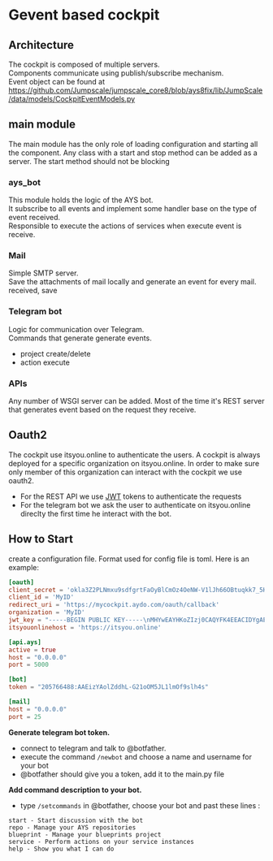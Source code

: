 # Gevent based cockpit

## Architecture
The cockpit is composed of multiple servers.  
Components communicate using publish/subscribe mechanism.  
Event object can be found at https://github.com/Jumpscale/jumpscale_core8/blob/ays8fix/lib/JumpScale/data/models/CockpitEventModels.py

## main module
The main module has the only role of loading configuration and starting all the component.
Any class with a start and stop method can be added as a server. The start method should not be blocking

### ays_bot
This module holds the logic of the AYS bot.  
It subscribe to all events and implement some handler base on the type of event received.  
Responsible to execute the actions of services when execute event is receive.

### Mail
Simple SMTP server.  
Save the attachments of mail locally and generate an event for every mail. received, save

### Telegram bot
Logic for communication over Telegram.  
Commands that generate generate events.
- project create/delete
- action execute

### APIs
Any number of WSGI server can be added. Most of the time it's REST server that generates event based on the request they receive.

## Oauth2
The cockpit use itsyou.online to authenticate the users. A cockpit is always deployed for a specific organization on itsyou.online. In order to make sure only member of this organization can interact with the cockpit we use oauth2.  
- For the REST API we use [JWT](https://jwt.io/) tokens to authenticate the requests
- For the telegram bot we ask the user to authenticate on itsyou.online direclty the first time he interact with the bot.

## How to Start
create a configuration file. Format used for config file is toml. Here is an example:
```toml
[oauth]
client_secret = 'okla3Z2PLNmxu9sdfgrtFaOyBlCmOz4OeNW-V1lJh66OBtuqkk7_5H'
client_id = 'MyID'
redirect_uri = 'https://mycockpit.aydo.com/oauth/callback'
organization = 'MyID'
jwt_key = "-----BEGIN PUBLIC KEY-----\nMHYwEAYHKoZIzj0CAQYFK4EEACIDYgAES5X8XrfKdx9gYayFITc89wad4usrk0n2\n7MjiGYvqalizeSWTHEpnd7oea9IQ8T5oJjMVH5cc0H5tFSKilFFeh//wngxIyny6\n6+Vq5t5B0V0Ehy01+2ceEon2Y0XDkIKv\n-----END PUBLIC KEY-----"
itsyouonlinehost = 'https://itsyou.online'

[api.ays]
active = true
host = "0.0.0.0"
port = 5000

[bot]
token = "205766488:AAEizYAolZddhL-G21oOM5JL1lmOf9slh4s"

[mail]
host = "0.0.0.0"
port = 25
```

**Generate telegram bot token.**
- connect to telegram and talk to @botfather.
- execute the command `/newbot` and choose a name and username for your bot
- @botfather should give you a token, add it to the main.py file


**Add command description to your bot.**
- type `/setcommands` in @botfather, choose your bot and past these lines :

```
start - Start discussion with the bot
repo - Manage your AYS repositories
blueprint - Manage your blueprints project
service - Perform actions on your service instances
help - Show you what I can do
```